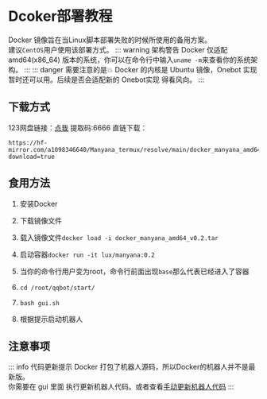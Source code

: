 # Dcoker部署教程
Docker 镜像旨在当Linux脚本部署失败的时候所使用的备用方案。   
建议`CentOS`用户使用该部署方式。
::: warning 架构警告
Docker 仅适配 amd64(x86_64) 版本的系统，你可以在命令行中输入`uname -m`来查看你的系统架构。
:::
::: danger 需要注意的是:boom:
Docker 的内核是 Ubuntu 镜像，Onebot 实现暂时还可以用。后续是否会适配新的 Onebot实现 得看风向。
:::
## 下载方式
123网盘链接：[点我](
https://www.123pan.com/s/SqLuVv-WzfGd)   提取码:6666
直链下载：
```
https://hf-mirror.com/a1098346640/Manyana_termux/resolve/main/docker_manyana_amd64_v0.2.tar?download=true
```
## 食用方法
1. 安装Docker
2. 下载镜像文件
3. 载入镜像文件`docker load -i docker_manyana_amd64_v0.2.tar`   

4. 启动容器`docker run -it lux/manyana:0.2`
5. 当你的命令行用户变为root，命令行前面出现`base`那么代表已经进入了容器
6. `cd /root/qqbot/start/`
7. `bash gui.sh`
8. 根据提示启动机器人
## 注意事项
::: info 代码更新提示
Docker 打包了机器人源码，所以Docker的机器人并不是最新版。   
你需要在 gui 里面
执行更新机器人代码。或者查看[手动更新机器人代码](/doc/technical_support/manual_updates.md)
:::